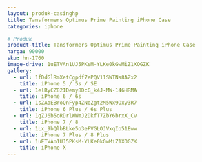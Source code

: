 ```yaml
---
layout: produk-casinghp
title: Tansformers Optimus Prime Painting iPhone Case
categories: iphone

# Produk
product-title: Tansformers Optimus Prime Painting iPhone Case
harga: 90000
sku: hn-1760
image-drive: 1uETVAn1UJ5PKsM-YLKe0kGwMiZ1XOGZK
gallery:
  - url: 1fDdGlRmXetCgpdf7ePQV11SWTNs8AZx2
    title: iPhone 5 / 5s / SE
  - url: 1elRyCZ82IDemy8DcG_k4J-MW-146HRMA
    title: iPhone 6 / 6s
  - url: 1sZAoEBroQnFyp4ZNoZgt2M5Wx9Oxy3R7
    title: iPhone 6 Plus / 6s Plus
  - url: 1gZJ6b5oRDrlWWmJ2DkfT7ZbY6brxX_Cv
    title: iPhone 7 / 8
  - url: 1Lx_9bQlbBLke5o3eFVGLOJVxqIo51Eww
    title: iPhone 7 Plus / 8 Plus
  - url: 1uETVAn1UJ5PKsM-YLKe0kGwMiZ1XOGZK
    title: iPhone X
---
```

